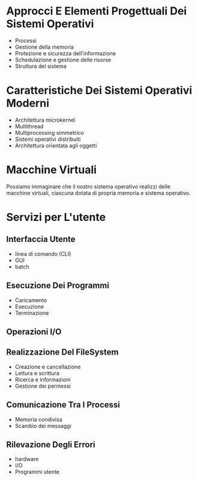 # Approcci E Elementi Progettuali Dei Sistemi Operativi

- Processi
- Gestione della memoria
- Protezione e sicurezza dell'informazione
- Schedulazione e gestione delle risorse
- Struttura del sistema

# Caratteristiche Dei Sistemi Operativi Moderni

- Architettura microkernel
- Multithread
- Multiprocessing simmetrico
- Sistemi operativi distribuiti
- Architettura orientata agli oggetti

# Macchine Virtuali

Possiamo immaginare che il nostro sistema operativo realizzi delle macchine virtuali, ciascuna dotata di propria memoria e sistema operativo.

# Servizi per L'utente

## Interfaccia Utente

- linea di comando (CLI)
- GUI
- batch

## Esecuzione Dei Programmi

- Caricamento
- Esecuzione
- Terminazione

## Operazioni I/O

## Realizzazione Del FileSystem

- Creazione e cancellazione
- Lettura e scrittura
- Ricerca e informazioni
- Gestione dei permessi

## Comunicazione Tra I Processi

- Memoria condivisa
- Scambio dei messaggi

## Rilevazione Degli Errori
- hardware
- I/O
- Programmi utente 

